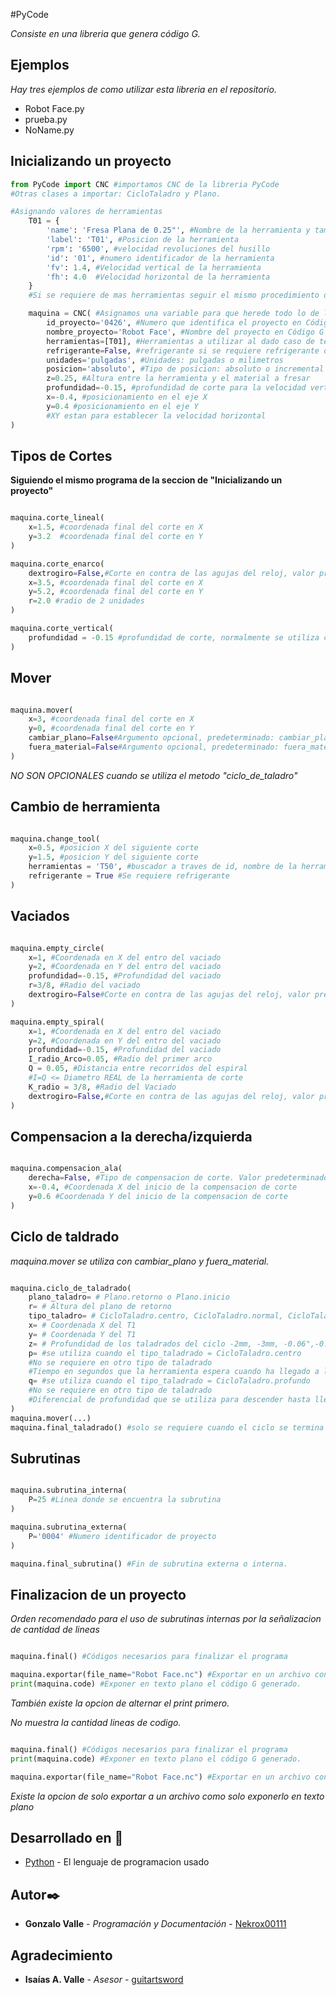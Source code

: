 #PyCode

_Consiste en una libreria que genera código G._

## Ejemplos

_Hay tres ejemplos de como utilizar esta libreria en el repositorio._

* Robot Face.py
* prueba.py
* NoName.py

## Inicializando un proyecto

``` python
from PyCode import CNC #importamos CNC de la libreria PyCode
#Otras clases a importar: CicloTaladro y Plano.

#Asignando valores de herramientas
    T01 = {
        'name': 'Fresa Plana de 0.25"', #Nombre de la herramienta y tamaño
        'label': 'T01', #Posicion de la herramienta
        'rpm': '6500', #velocidad revoluciones del husillo 
        'id': '01', #numero identificador de la herramienta
        'fv': 1.4, #Velocidad vertical de la herramienta
        'fh': 4.0  #Velocidad horizontal de la herramienta
    }
    #Si se requiere de mas herramientas seguir el mismo procedimiento de T01 y cambiarle numero, id y label.

    maquina = CNC( #Asignamos una variable para que herede todo lo de la clase CNC
        id_proyecto='0426', #Numero que identifica el proyecto en Código G
        nombre_proyecto='Robot Face', #Nombre del proyecto en Código G
        herramientas=[T01], #Herramientas a utilizar al dado caso de tener mas herramientas = [T01,T02,...]
        refrigerante=False, #refrigerante si se requiere refrigerante o no,(Valor predeterminado False "Apagado")
        unidades='pulgadas', #Unidades: pulgadas o milimetros
        posicion='absoluto', #Tipo de posicion: absoluto o incremental
        z=0.25, #Altura entre la herramienta y el material a fresar 
        profundidad=-0.15, #profundidad de corte para la velocidad vertical
        x=-0.4, #posicionamiento en el eje X
        y=0.4 #posicionamiento en el eje Y
        #XY estan para establecer la velocidad horizontal
)
```

## Tipos de Cortes
**Siguiendo el mismo programa de la seccion de "Inicializando un proyecto"**

``` python

maquina.corte_lineal(
    x=1.5, #coordenada final del corte en X
    y=3.2  #coordenada final del corte en Y
)

maquina.corte_enarco(
    dextrogiro=False,#Corte en contra de las agujas del reloj, valor predeterminado True (Con las agujas del reloj)
    x=3.5, #coordenada final del corte en X
    y=5.2, #coordenada final del corte en Y
    r=2.0 #radio de 2 unidades
)

maquina.corte_vertical(
    profundidad = -0.15 #profundidad de corte, normalmente se utiliza con el metodo de mover.
)

```
## Mover
``` python

maquina.mover(
    x=3, #coordenada final del corte en X
    y=0, #coordenada final del corte en Y
    cambiar_plano=False#Argumento opcional, predeterminado: cambiar_plano=False.  
    fuera_material=False#Argumento opcional, predeterminado: fuera_material=False. Si se requiere salir del material, valor de Z definida en la seccion "Inicializando un proyecto"
)
```
*NO SON OPCIONALES cuando se utiliza el metodo "ciclo_de_taladro"*

## Cambio de herramienta
``` python

maquina.change_tool(
    x=0.5, #posicion X del siguiente corte
    y=1.5, #posicion Y del siguiente corte
    herramientas = 'T50', #buscador a traves de id, nombre de la herramienta o el label
    refrigerante = True #Se requiere refrigerante
)

```
## Vaciados
``` python

maquina.empty_circle(
    x=1, #Coordenada en X del entro del vaciado
    y=2, #Coordenada en Y del entro del vaciado
    profundidad=-0.15, #Profundidad del vaciado
    r=3/8, #Radio del vaciado
    dextrogiro=False#Corte en contra de las agujas del reloj, valor predeterminado True (Con las agujas del reloj)
)

maquina.empty_spiral(
    x=1, #Coordenada en X del entro del vaciado
    y=2, #Coordenada en Y del entro del vaciado
    profundidad=-0.15, #Profundidad del vaciado
    I_radio_Arco=0.05, #Radio del primer arco
    Q = 0.05, #Distancia entre recorridos del espiral
    #I=Q <= Diametro REAL de la herramienta de corte
    K_radio = 3/8, #Radio del Vaciado
    dextrogiro=False,#Corte en contra de las agujas del reloj, valor predeterminado True (Con las agujas del reloj)
)

```
## Compensacion a la derecha/izquierda
``` python

maquina.compensacion_ala(
    derecha=False, #Tipo de compensacion de corte. Valor predeterminado: True, argumento opcional si se requiere que sea a la derecha.
    x=-0.4, #Coordenada X del inicio de la compensacion de corte
    y=0.6 #Coordenada Y del inicio de la compensacion de corte
)
```
## Ciclo de taldrado
*maquina.mover se utiliza con cambiar_plano y fuera_material.*
``` python

maquina.ciclo_de_taladrado(
    plano_taladro= # Plano.retorno o Plano.inicio
    r= # Altura del plano de retorno
    tipo_taladro= # CicloTaladro.centro, CicloTaladro.normal, CicloTaladro.profundo
    x= # Coordenada X del T1
    y= # Coordenada Y del T1
    z= # Profundidad de los taladrados del ciclo -2mm, -3mm, -0.06",-0.1
    p= #se utiliza cuando el tipo_taladrado = CicloTaladro.centro
    #No se requiere en otro tipo de taladrado
    #Tiempo en segundos que la herramienta espera cuando ha llegado a la profundidad especificada, antes de moverse al siguiente punto
    q= #se utiliza cuando el tipo_taladrado = CicloTaladro.profundo
    #No se requiere en otro tipo de taladrado
    #Diferencial de profundidad que se utiliza para descender hasta llegar a la profundiad Z.
)
maquina.mover(...)
maquina.final_taladrado() #solo se requiere cuando el ciclo se termina

```

## Subrutinas
``` python

maquina.subrutina_interna(
    P=25 #Linea donde se encuentra la subrutina
)

maquina.subrutina_externa(
    P='0004' #Numero identificador de proyecto
)

maquina.final_subrutina() #Fin de subrutina externa o interna.

```
## Finalizacion de un proyecto
*Orden recomendado para el uso de subrutinas internas por la señalizacion de cantidad de lineas*
``` python

maquina.final() #Códigos necesarios para finalizar el programa

maquina.exportar(file_name="Robot Face.nc") #Exportar en un archivo con extension .gcode, .nc, .txt, entre otros.
print(maquina.code) #Exponer en texto plano el código G generado.

```
*También existe la opcion de alternar el print primero.*

*No muestra la cantidad lineas de codigo.*
``` python

maquina.final() #Códigos necesarios para finalizar el programa
print(maquina.code) #Exponer en texto plano el código G generado.

maquina.exportar(file_name="Robot Face.nc") #Exportar en un archivo con extension .gcode, .nc, .txt, entre otros.
```
*Existe la opcion de solo exportar a un archivo como solo exponerlo en texto plano*

## Desarrollado en 🐍

* [Python](http://www.python.org) - El lenguaje de programacion usado

## Autor✒️

* **Gonzalo Valle** - *Programación y Documentación* - [Nekrox00111](https://github.com/Nekrox00111)

## Agradecimiento

* **Isaías A. Valle** - *Asesor* - [guitartsword](https://github.com/guitartsword)
